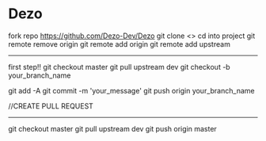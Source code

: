 # Dezo

fork repo https://github.com/Dezo-Dev/Dezo
git clone <>
cd into project
git remote remove origin
git remote add origin <url to your forked github>
git remote add upstream <url to base project github>

_____
first step!!
git checkout master
git pull upstream dev
git checkout -b your_branch_name

git add -A
git commit -m 'your_message'
git push origin your_branch_name

//CREATE PULL REQUEST

____
git checkout master
git pull upstream dev
git push origin master




